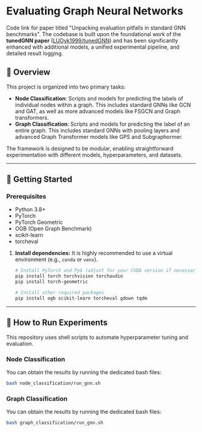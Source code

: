 # Evaluating Graph Neural Networks

Code link for paper titled "Unpacking evaluation pitfalls in standard GNN benchmarks". The codebase is built upon the foundational work of the **tunedGNN paper** ([LUOyk1999/tunedGNN](https://github.com/LUOyk1999/tunedGNN)) and has been significantly enhanced with additional models, a unified experimental pipeline, and detailed result logging.

## 📜 Overview

This project is organized into two primary tasks:

* **Node Classification**: Scripts and models for predicting the labels of individual nodes within a graph. This includes standard GNNs like GCN and GAT, as well as more advanced models like FSGCN and Graph transformers.
* **Graph Classification**: Scripts and models for predicting the label of an entire graph. This includes standard GNNs with pooling layers and advanced Graph Transformer models like GPS and Subgraphormer.

The framework is designed to be modular, enabling straightforward experimentation with different models, hyperparameters, and datasets.

---

## 🚀 Getting Started

### Prerequisites

* Python 3.8+
* PyTorch
* PyTorch Geometric
* OGB (Open Graph Benchmark)
* scikit-learn
* torcheval

<!-- ### Installation

1.  **Clone the repository:**
    ```bash
    git clone https://github.com/ncometa/eval_gnn.git
    cd eval_gnn
    ``` -->

1.  **Install dependencies:**
    It is highly recommended to use a virtual environment (e.g., `conda` or `venv`).

    ```bash
    # Install PyTorch and PyG (adjust for your CUDA version if necessary)
    pip install torch torchvision torchaudio
    pip install torch-geometric

    # Install other required packages
    pip install ogb scikit-learn torcheval gdown tqdm
    ```

---

## 🔬 How to Run Experiments

This repository uses shell scripts to automate hyperparameter tuning and evaluation.

### Node Classification

You can obtain the results by running the dedicated bash files:

```bash
bash node_classification/run_gnn.sh
```

### Graph Classification
You can obtain the results by running the dedicated bash files:

```bash
bash graph_classification/run_gnn.sh
```